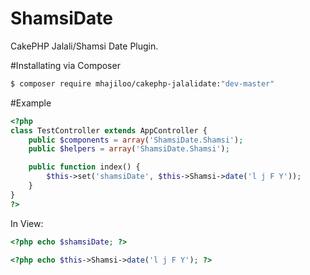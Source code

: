 ShamsiDate
==========

CakePHP Jalali/Shamsi Date Plugin.


#Installating via Composer
``` bash
$ composer require mhajiloo/cakephp-jalalidate:"dev-master"
```

#Example
```php
<?php
class TestController extends AppController {
    public $components = array('ShamsiDate.Shamsi');
	public $helpers = array('ShamsiDate.Shamsi');

    public function index() {
        $this->set('shamsiDate', $this->Shamsi->date('l j F Y')); 
    }
}
?>
```

In View:
```php
<?php echo $shamsiDate; ?>
```
```php
<?php echo $this->Shamsi->date('l j F Y'); ?>
```